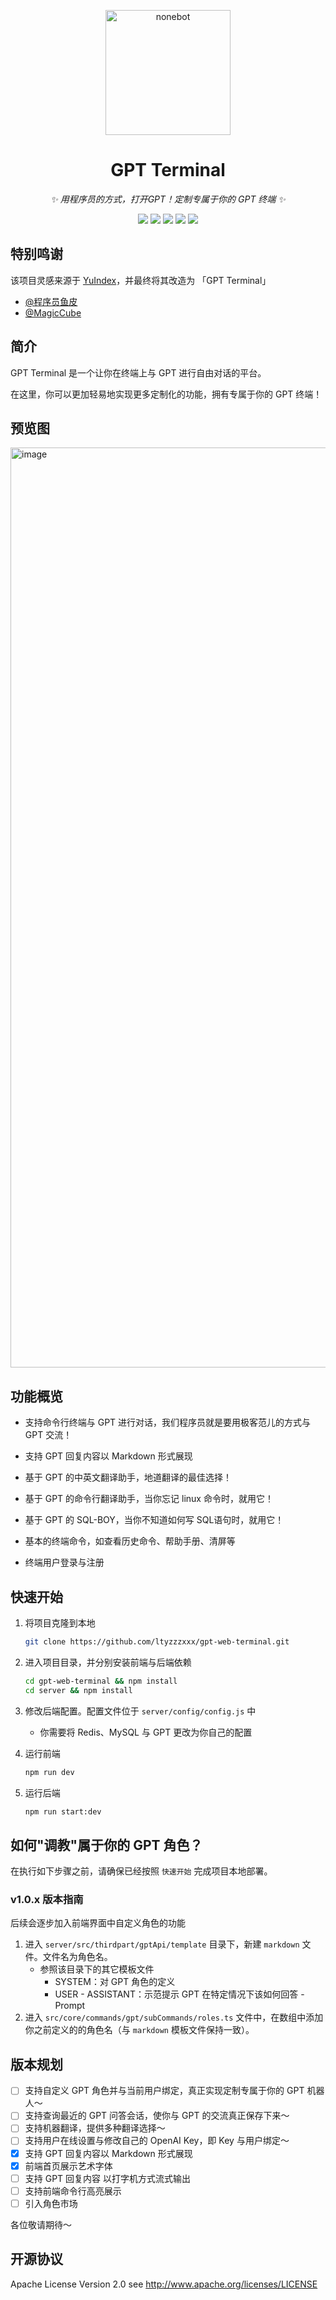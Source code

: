 <p align="center">
  <a href="https://nonebot.dev/"><img src="https://lty-image-bed.oss-cn-shenzhen.aliyuncs.com/blog/GPT.png" width="200" height="200" alt="nonebot"></a>
</p>
<div align="center">


# GPT Terminal

<!-- prettier-ignore-start -->
<!-- markdownlint-disable-next-line MD036 -->
_✨ 用程序员的方式，打开GPT！定制专属于你的 GPT 终端 ✨_
<!-- prettier-ignore-end -->

<p align="center">
  <img src="https://img.shields.io/github/v/release/ltyzzzxxx/gpt-web-terminal?display_name=tag" />
  <img src="https://img.shields.io/github/stars/ltyzzzxxx/gpt-web-terminal" />
  <img src="https://img.shields.io/github/forks/ltyzzzxxx/gpt-web-terminal" />
  <img src="https://img.shields.io/github/issues/ltyzzzxxx/gpt-web-terminal" />
  <img src="https://img.shields.io/badge/license-Apache%20-yellow.svg" />
</p>


</div>

## 特别鸣谢

该项目灵感来源于 [YuIndex](https://github.com/liyupi/yuindex)，并最终将其改造为 「GPT Terminal」

- [@程序员鱼皮](https://github.com/liyupi)
- [@MagicCube](https://github.com/MagicCube)

## 简介

GPT Terminal 是一个让你在终端上与 GPT 进行自由对话的平台。

在这里，你可以更加轻易地实现更多定制化的功能，拥有专属于你的 GPT 终端！

## 预览图

<img width="1472" alt="image" src="https://github.com/ltyzzzxxx/gpt-web-terminal/assets/73587471/ddd2e43d-91c9-4d34-9ea2-e7da8f561a1c">

## 功能概览

- 支持命令行终端与 GPT 进行对话，我们程序员就是要用极客范儿的方式与 GPT 交流！

- 支持 GPT 回复内容以 Markdown 形式展现

- 基于 GPT 的中英文翻译助手，地道翻译的最佳选择！

- 基于 GPT 的命令行翻译助手，当你忘记 linux 命令时，就用它！

- 基于 GPT 的 SQL-BOY，当你不知道如何写 SQL语句时，就用它！

- 基本的终端命令，如查看历史命令、帮助手册、清屏等

- 终端用户登录与注册

## 快速开始

1.   将项目克隆到本地

     ```bash
     git clone https://github.com/ltyzzzxxx/gpt-web-terminal.git
     ```

2.   进入项目目录，并分别安装前端与后端依赖

     ```bash
     cd gpt-web-terminal && npm install
     cd server && npm install
     ```

3.   修改后端配置。配置文件位于 `server/config/config.js` 中

     -   你需要将 Redis、MySQL 与 GPT 更改为你自己的配置

4.   运行前端

     ```bash
     npm run dev
     ```

5.   运行后端

     ```bash
     npm run start:dev
     ```

## 如何"调教"属于你的 GPT 角色？

在执行如下步骤之前，请确保已经按照 `快速开始` 完成项目本地部署。

### v1.0.x 版本指南

后续会逐步加入前端界面中自定义角色的功能

1.   进入 `server/src/thirdpart/gptApi/template` 目录下，新建 `markdown` 文件。文件名为角色名。
     -   参照该目录下的其它模板文件
         -   SYSTEM：对 GPT 角色的定义
         -   USER - ASSISTANT：示范提示 GPT 在特定情况下该如何回答 - Prompt
2.   进入 `src/core/commands/gpt/subCommands/roles.ts` 文件中，在数组中添加你之前定义的的角色名（与 `markdown` 模板文件保持一致）。

## 版本规划

- [ ] 支持自定义 GPT 角色并与当前用户绑定，真正实现定制专属于你的 GPT 机器人～
- [ ] 支持查询最近的 GPT 问答会话，使你与 GPT 的交流真正保存下来～
- [ ] 支持机器翻译，提供多种翻译选择～
- [ ] 支持用户在线设置与修改自己的 OpenAI Key，即 Key 与用户绑定～
- [x] 支持 GPT 回复内容以 Markdown 形式展现
- [x] 前端首页展示艺术字体
- [ ] 支持 GPT 回复内容 以打字机方式流式输出
- [ ] 支持前端命令行高亮展示
- [ ] 引入角色市场

各位敬请期待～

## 开源协议

Apache License Version 2.0 see http://www.apache.org/licenses/LICENSE

